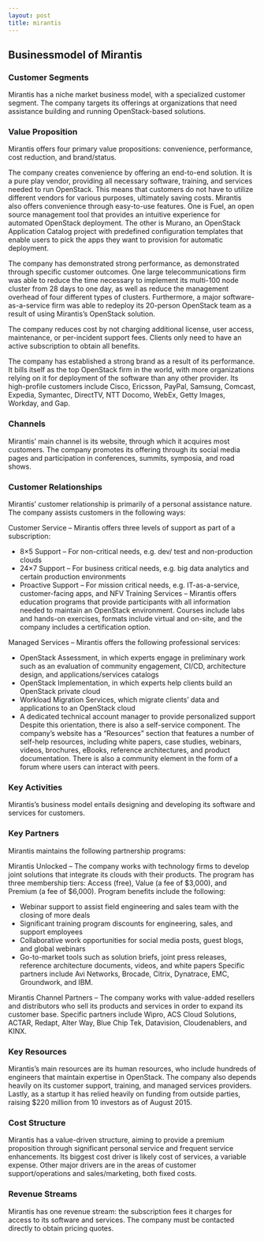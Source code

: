 ```yaml
---
layout: post
title: mirantis
---
```


Businessmodel of Mirantis
--------------------------

### Customer Segments

Mirantis has a niche market business model, with a specialized customer segment. The company targets its offerings at organizations that need assistance building and running OpenStack-based solutions.

### Value Proposition

Mirantis offers four primary value propositions: convenience, performance, cost reduction, and brand/status.

The company creates convenience by offering an end-to-end solution. It is a pure play vendor, providing all necessary software, training, and services needed to run OpenStack. This means that customers do not have to utilize different vendors for various purposes, ultimately saving costs. Mirantis also offers convenience through easy-to-use features. One is Fuel, an open source management tool that provides an intuitive experience for automated OpenStack deployment. The other is Murano, an OpenStack Application Catalog project with predefined configuration templates that enable users to pick the apps they want to provision for automatic deployment.

The company has demonstrated strong performance, as demonstrated through specific customer outcomes. One large telecommunications firm was able to reduce the time necessary to implement its multi-100 node cluster from 28 days to one day, as well as reduce the management overhead of four different types of clusters. Furthermore, a major software-as-a-service firm was able to redeploy its 20-person OpenStack team as a result of using Mirantis’s OpenStack solution.

The company reduces cost by not charging additional license, user access, maintenance, or per-incident support fees. Clients only need to have an active subscription to obtain all benefits.

The company has established a strong brand as a result of its performance. It bills itself as the top OpenStack firm in the world, with more organizations relying on it for deployment of the software than any other provider. Its high-profile customers include Cisco, Ericsson, PayPal, Samsung, Comcast, Expedia, Symantec, DirectTV, NTT Docomo, WebEx, Getty Images, Workday, and Gap.

### Channels

Mirantis’ main channel is its website, through which it acquires most customers. The company promotes its offering through its social media pages and participation in conferences, summits, symposia, and road shows.

### Customer Relationships

Mirantis’ customer relationship is primarily of a personal assistance nature. The company assists customers in the following ways:

Customer Service – Mirantis offers three levels of support as part of a subscription:

 * 8×5 Support – For non-critical needs, e.g. dev/ test and non-production clouds
* 24×7 Support – For business critical needs, e.g. big data analytics and certain production environments
* Proactive Support – For mission critical needs, e.g. IT-as-a-service, customer-facing apps, and NFV
 Training Services – Mirantis offers education programs that provide participants with all information needed to maintain an OpenStack environment. Courses include labs and hands-on exercises, formats include virtual and on-site, and the company includes a certification option.

Managed Services – Mirantis offers the following professional services:

 * OpenStack Assessment, in which experts engage in preliminary work such as an evaluation of community engagement, CI/CD, architecture design, and applications/services catalogs
* OpenStack Implementation, in which experts help clients build an OpenStack private cloud
* Workload Migration Services, which migrate clients’ data and applications to an OpenStack cloud
* A dedicated technical account manager to provide personalized support
 Despite this orientation, there is also a self-service component. The company’s website has a “Resources” section that features a number of self-help resources, including white papers, case studies, webinars, videos, brochures, eBooks, reference architectures, and product documentation. There is also a community element in the form of a forum where users can interact with peers.

### Key Activities

Mirantis’s business model entails designing and developing its software and services for customers.

### Key Partners

Mirantis maintains the following partnership programs:

Mirantis Unlocked – The company works with technology firms to develop joint solutions that integrate its clouds with their products. The program has three membership tiers: Access (free), Value (a fee of $3,000), and Premium (a fee of $6,000). Program benefits include the following:

 * Webinar support to assist field engineering and sales team with the closing of more deals
* Significant training program discounts for engineering, sales, and support employees
* Collaborative work opportunities for social media posts, guest blogs, and global webinars
* Go-to-market tools such as solution briefs, joint press releases, reference architecture documents, videos, and white papers
 Specific partners include Avi Networks, Brocade, Citrix, Dynatrace, EMC, Groundwork, and IBM.

Mirantis Channel Partners – The company works with value-added resellers and distributors who sell its products and services in order to expand its customer base. Specific partners include Wipro, ACS Cloud Solutions, ACTAR, Redapt, Alter Way, Blue Chip Tek, Datavision, Cloudenablers, and KINX.

### Key Resources

Mirantis’s main resources are its human resources, who include hundreds of engineers that maintain expertise in OpenStack. The company also depends heavily on its customer support, training, and managed services providers. Lastly, as a startup it has relied heavily on funding from outside parties, raising $220 million from 10 investors as of August 2015.

### Cost Structure

Mirantis has a value-driven structure, aiming to provide a premium proposition through significant personal service and frequent service enhancements. Its biggest cost driver is likely cost of services, a variable expense. Other major drivers are in the areas of customer support/operations and sales/marketing, both fixed costs.

### Revenue Streams

Mirantis has one revenue stream: the subscription fees it charges for access to its software and services. The company must be contacted directly to obtain pricing quotes.
